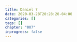 ```yaml
---
title: Daniel 7
date: 2020-03-28T20:28:20-04:00
categories: []
tags: []
chapter: "007"
inprogress: false
---
```


